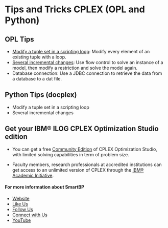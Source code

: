 # Tips and Tricks CPLEX (OPL and Python)


## OPL Tips

- [Modify a tuple set in a scripting loop](https://github.com/SmartBP/Modeling_Training/blob/master/Tips_CPLEX/OPL/changeTuplesWithLoop.mod): Modify every element of an existing tuple with a loop. 
- [Several incremental changes](https://github.com/SmartBP/Modeling_Training/blob/master/Tips_CPLEX/OPL/incrementalChanges.mod): Use flow control to solve an instance of a model, then modify a restriction and solve the model again. 
- Database connection: Use a JDBC connection to retrieve the data from a database to a dat file.

## Python Tips (docplex)

- Modify a tuple set in a scripting loop
- Several incremental changes




## Get your IBM® ILOG CPLEX Optimization Studio edition

- You can get a free [Community Edition](http://www-01.ibm.com/software/websphere/products/optimization/cplex-studio-community-edition)
 of CPLEX Optimization Studio, with limited solving capabilities in term of problem size.

- Faculty members, research professionals at accredited institutions can get access to an unlimited version of CPLEX through the
 [IBM® Academic Initiative](https://www.ibm.com/academic/technology/data-science).

#### For more information about SmartBP
- [Website](http://www.smart-bp.com)
- [Like Us](https://www.facebook.com/Smartbp-122794631689852/?ref=bookmarks)
- [Follow Us](https://twitter.com/Smart_BP)
- [Connect with Us](https://www.linkedin.com/company/smartbp/?viewAsMember=true)
- [YouTube](https://www.youtube.com/c/SmartBP)
